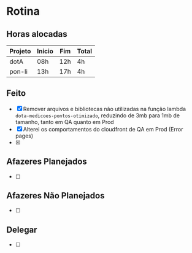# Rotina

## Horas alocadas

Projeto | Inicio | Fim | Total
--------|-------|-------|------
dotA    | 08h | 12h | 4h
pon-li  | 13h | 17h | 4h

## Feito

- [x] Remover arquivos e bibliotecas não utilizadas na função lambda `dota-medicoes-pontos-otimizado`, reduzindo de 3mb para 1mb de tamanho, tanto em QA quanto em Prod
- [x] Alterei os comportamentos do cloudfront de QA em Prod (Error pages)
- [x] 

## Afazeres Planejados

- [ ] 

## Afazeres Não Planejados

- [ ] 

## Delegar

- [ ] 

<!--stackedit_data:
eyJoaXN0b3J5IjpbLTMxMTU3ODgxMywtMTM5ODA5Mjc2MywtMT
k2NTI2MjM5MSwxODg5NDMxNzcxLDkwOTYyMjA5MSwxOTUzNDMw
ODg1LC0zODg1MTA0MjksLTEyNzIwODY5MywtNjk2MDA2OTAyLC
00NjY0MjM0NDMsMjA5NTY3MDI4OSwxMjc1Nzk2NjgsMjcxODEw
MTk3LDEzMDY0ODEyNzEsLTEyODkzOTA0NDcsMTg2NDA0NTY5Ni
wtMzQzOTAwNDAwLDEyOTQyNjQyNjQsLTEzODk5MTIwODUsLTEz
NDIyMDUwODldfQ==
-->